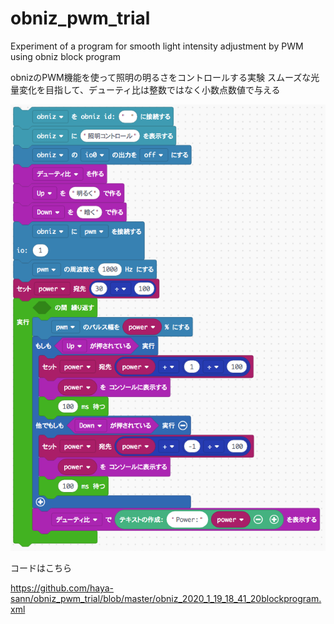 # obniz_pwm_trial
Experiment of a program for smooth light intensity adjustment by PWM using obniz block program

obnizのPWM機能を使って照明の明るさをコントロールする実験
スムーズな光量変化を目指して、デューティ比は整数ではなく小数点数値で与える


![](https://github.com/haya-sann/obniz_pwm_trial/blob/master/obnizPWM-01-19%2022.56.36.png)

コードはこちら

https://github.com/haya-sann/obniz_pwm_trial/blob/master/obniz_2020_1_19_18_41_20blockprogram.xml

